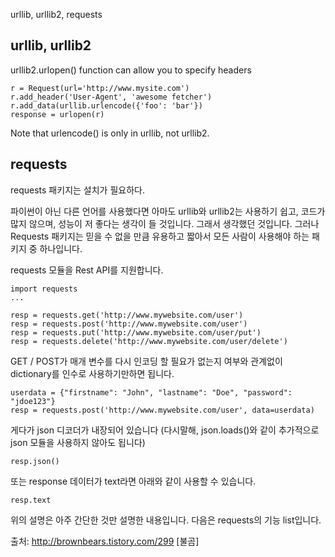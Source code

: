 urllib, urllib2, requests

## urllib, urllib2

urllib2.urlopen() function can allow you to specify headers

```
r = Request(url='http://www.mysite.com')
r.add_header('User-Agent', 'awesome fetcher')
r.add_data(urllib.urlencode({'foo': 'bar'})
response = urlopen(r)
```

Note that urlencode() is only in urllib, not urllib2.

## requests

requests 패키지는 설치가 필요하다.


파이썬이 아닌 다른 언어를 사용했다면 아마도 urllib와 urllib2는 사용하기 쉽고, 코드가 많지 않으며, 성능이 저 좋다는 생각이 들 것입니다. 그래서 생각했던 것입니다. 그러나 Requests 패키지는 믿을 수 없을 만큼 유용하고 짧아서 모든 사람이 사용해야 하는 패키지 중 하나입니다.



requests 모듈을 Rest API를 지원합니다.

```
import requests
...

resp = requests.get('http://www.mywebsite.com/user')
resp = requests.post('http://www.mywebsite.com/user')
resp = requests.put('http://www.mywebsite.com/user/put')
resp = requests.delete('http://www.mywebsite.com/user/delete')
```

GET / POST가 매개 변수를 다시 인코딩 할 필요가 없는지 여부와 관계없이 dictionary를 인수로 사용하기만하면 됩니다.

```
userdata = {"firstname": "John", "lastname": "Doe", "password": "jdoe123"}
resp = requests.post('http://www.mywebsite.com/user', data=userdata)
```

게다가 json 디코더가 내장되어 있습니다 (다시말해, json.loads()와 같이 추가적으로 json 모듈을 사용하지 않아도 됩니다)

```
resp.json()
```

또는 response 데이터가 text라면 아래와 같이 사용할 수 있습니다.

```
resp.text
```

위의 설명은 아주 간단한 것만 설명한 내용입니다. 다음은 requests의 기능 list입니다.



출처: http://brownbears.tistory.com/299 [불곰]
